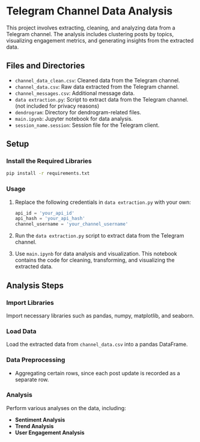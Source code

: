 # Telegram Channel Data Analysis

This project involves extracting, cleaning, and analyzing data from a Telegram channel. The analysis includes clustering posts by topics, visualizing engagement metrics, and generating insights from the extracted data.

## Files and Directories

- `channel_data_clean.csv`: Cleaned data from the Telegram channel.
- `channel_data.csv`: Raw data extracted from the Telegram channel.
- `channel_messages.csv`: Additional message data.
- `data extraction.py`: Script to extract data from the Telegram channel. (not included for privacy reasons)
- `dendrogram`: Directory for dendrogram-related files.
- `main.ipynb`: Jupyter notebook for data analysis.
- `session_name.session`: Session file for the Telegram client.

## Setup

### Install the Required Libraries

```bash
pip install -r requirements.txt
```

### Usage

1. Replace the following credentials in `data extraction.py` with your own:

   ```python
   api_id = 'your_api_id'
   api_hash = 'your_api_hash'
   channel_username = 'your_channel_username'
   ```

2. Run the `data extraction.py` script to extract data from the Telegram channel.

3. Use `main.ipynb` for data analysis and visualization. This notebook contains the code for cleaning, transforming, and visualizing the extracted data.

## Analysis Steps

### Import Libraries

Import necessary libraries such as pandas, numpy, matplotlib, and seaborn.

### Load Data

Load the extracted data from `channel_data.csv` into a pandas DataFrame.

### Data Preprocessing

- Aggregating certain rows, since each post update is recorded as a separate row.

### Analysis

Perform various analyses on the data, including:

- **Sentiment Analysis**
- **Trend Analysis**
- **User Engagement Analysis**
